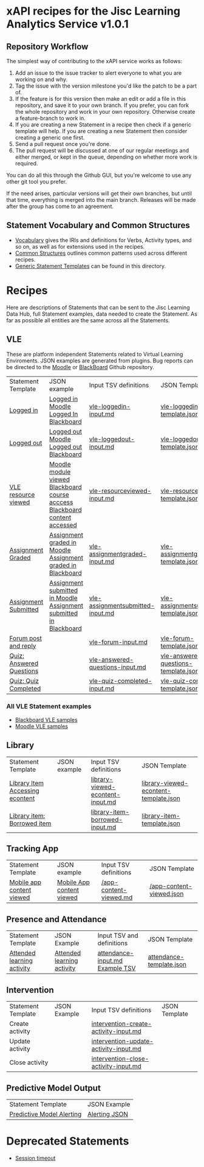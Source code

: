 # xAPI recipes for the Jisc Learning Analytics Service v1.0.1

## Repository Workflow
The simplest way of contributing to the xAPI service works as follows:

1. Add an issue to the issue tracker to alert everyone to what you are working on and why.
2. Tag the issue with the version milestone you'd like the patch to be a part of.
3. If the feature is for this version then make an edit or add a file in this repository, and save it to your own branch. If you prefer, you can fork the whole repository and work in your own repository. Otherwise create a feature-branch to work in.
4. If you are creating a new Statement in a recipe then check if a generic template will help. If you are creating a new Statement then consider creating a generic one first.
4. Send a pull request once you're done.
5. The pull request will be discussed at one of our regular meetings and either merged, or kept in the queue, depending on whether more work is required.

You can do all this through the Github GUI, but you're welcome to use any other git tool you prefer.

If the need arises, particular versions will get their own branches, but until that time, everything is merged into the main branch. Releases will be made after the group has come to an agreement.

## Statement Vocabulary and Common Structures

* [Vocabulary](vocabulary.md) gives the IRIs and definitions for Verbs, Activity types, and so on, as well as for extensions used in the recipes.
* [Common Structures](common_structures.md) outlines common patterns used across different recipes.
* [Generic Statement Templates](generic/index.md) can be found in this directory.

# Recipes
Here are descriptions of Statements that can be sent to the Jisc Learning Data Hub, full Statement examples, data needed to create the Statement.  As far as possible all entities are the same across all the Statements.

## VLE

These are platform independent Statements related to Virtual Learning Enviroments. JSON examples are generated from plugins. Bug reports can be directed to the [Moodle](https://github.com/jiscdev/jisc-moodle-xapi-plugin) or [BlackBoard](https://github.com/jiscdev/blackboard-xapi-plugin) Github repository.

<table>
<tr><td>Statement Template </td>   <td>JSON example</td><td>Input TSV definitions</td><td>JSON Template</td></tr>
<tr><td> <a href = "/recipes/vle/login.md">Logged in</a></td><td> <a href = "vle/moodle/login.js">Logged in Moodle </a> <br/><a href = "vle/blackboard/loggedin.json"> Logged In Blackboard</a>   </td>  <td><a href="recipes/universal-xapi-translator/vle-loggedin-input.md">vle-loggedin-input.md</a></td><td><a href="recipes/universal-xapi-translator/vle-loggedin-template.json">vle-loggedin-template.json</a></td> </tr>                                                           
<tr><td> <a href = "/recipes/vle/logout.md">Logged out</a></td><td> <a href = "vle/moodle/logout.js">Logged out Moodle </a>  <br/> <a href = "vle/blackboard/loggedout.json"> Logged out Blackboard   </a>    </td>   <td><a href="recipes/universal-xapi-translator/vle-loggedout-input.md">vle-loggedout-input.md</a></td><td><a href="recipes/universal-xapi-translator/vle-loggedout-template.json">vle-loggedout-template.json</a></td> </tr>    
<tr><td> <a href = "/recipes/vle/Module-View.md">VLE resource viewed   </a></td><td><a href = "vle/moodle/moduleview.js">Moodle module viewed </a> <br/> <a href = "vle/blackboard/course_access.json"> Blackboard course acccess  </a> <br/> <a href="vle/blackboard/course_content_access.json">Blackboard content accessed</a></td> <td><a href="recipes/universal-xapi-translator/vle-resourceviewed-input.md">vle-resourceviewed-input.md</a></td><td><a href="recipes/universal-xapi-translator/vle-resourceviewed-template.json">vle-resourceviewed-template.json</a></td></td></tr>    
<tr><td> <a href =  "/recipes/vle/assignment-graded.md">Assignment Graded   </a></td><td> <a href = "vle/moodle/asssignment_graded.json">Assignment graded in Moodle</a><br/> <a href="vle/blackboard/asssignment_graded.json">Assignment graded in Blackboard </a>    <td><a href="recipes/universal-xapi-translator/vle-assignmentgraded-input.md">vle-assignmentgraded-input.md</a></td><td><a href="recipes/universal-xapi-translator/vle-assignmentgraded-template.json">vle-assignmentgraded-template.json</a></td></td></tr>    
<tr><td> <a href =  "/recipes/vle/assignment-submitted.md">Assignment Submitted  </a></td><td><a href = "vle/moodle/assignment_submitted.json">Assignment submitted in Moodle</a><br/> <a href="vle/blackboard/assignment_submitted.json">Assignment submitted in Blackboard</a>   </td>  <td><a href="recipes/universal-xapi-translator/vle-assignmentsubmitted-input.md">vle-assignmentsubmitted-input.md</a></td><td><a href="recipes/universal-xapi-translator/vle-assignmentsubmitted-template.json">vle-assignmentsubmitted-template.json</a></td></tr>                                                             
<tr><td> <a href =  "/recipes/vle/forum.md">Forum post and reply</a></td><td>   </td> <td><a href="recipes/universal-xapi-translator/vle-forum-input.md">vle-forum-input.md</a></td><td><a href="recipes/universal-xapi-translator/vle-forum-template.json">vle-forum-template.json</a></td> </tr>                                                             
<tr><td> <a href =  "/recipes/vle/answered_questions.md">Quiz: Answered Questions</a></td><td>   </td> <td><a href="recipes/universal-xapi-translator/vle-answered-questions-input.md">vle-answered-questions-input.md</a></td><td><a href="recipes/universal-xapi-translator/vle-quiz-completed-template.json">vle-answered-questions-template.json</a></td></tr>                                                             
<tr><td> <a href =  "/recipes/vle/quiz_completed.md">Quiz: Quiz Completed</a><td>   </td> <td><a href="recipes/universal-xapi-translator/vle-quiz-completed-input.md">vle-quiz-completed-input.md</a></td><td><a href="recipes/universal-xapi-translator/vle-quiz-completed-template.json">vle-quiz-completed-template.json</a></td> </tr>                                                             
</table>

### All VLE Statement examples
* [Blackboard VLE samples](vle/blackboard/Examples.md)
* [Moodle VLE samples](vle/moodle/examples.md)

## Library


<table>
<tr><td>Statement Template</td><td>JSON example</td><td>Input TSV definitions</td><td>JSON Template</td></tr>  
<tr><td> <a href = "/recipes/library/library-viewed-econtent.md">Library Item Accessing econtent</a></td><td></td><td><a href="recipes/universal-xapi-translator/library-viewed-econtent-input.md">library-viewed-econtent-input.md</a></td><td><a href="recipes/universal-xapi-translator/library-viewed-econtent-template.json">library-viewed-econtent-template.json</a></td></tr>       <tr><td> <a href = "/recipes/library/library-item-borrowing.md">Library item: Borrowed item</a></td><td></td> <td><a href="recipes/universal-xapi-translator/library-item-borrowed-input.md">library-item-borrowed-input.md</a></td><td><a href="recipes/universal-xapi-translator/library-item-borrowed-template.json">library-item-template.json</td></tr>    
</table>


## Tracking App

<table>
<tr><td>Statement Template</td><td>JSON example</td><td>Input TSV definitions</td><td>JSON Template</td></tr>  
<tr><td><a href = "recipes/studyapps/mobile-app.md">Mobile app content viewed</a></td><td><a href = "recipes/studyapps/mobile-app.md#full-example">Mobile App content viewed</a></td> <td><a href = "recipes/universal-xapi-translator/app-content-viewed.md">/app-content-viewed.md</a></td><td><a href = "recipes/universal-xapi-translator/app-content-viewed.json">/app-content-viewed.json</td></tr>     
</table>

## Presence and Attendance
<table>
<tr><td>Statement Template </td><td>JSON Example</td><td>Input TSV and definitions</td><td>JSON Template</td></tr>
<tr><td> <a href = "recipes/attendance/attendance.md">Attended learning activity </a></td><td><a href = "recipes/attendance/attendance.md#example">Attended learning activity </a></td><td><a href="recipes/universal-xapi-translator/attendance-input.md"> attendance-input.md<a/><br/><a href="recipes/TSV/attendance.tsv"> Example TSV<a/></td> <td><a href="recipes/universal-xapi-translator/attendance-template.json">attendance-template.json</a></td>  </tr>    
</table>

## Intervention
<table>
<tr><td>Statement Template </td><td>JSON Example</td><td>Input TSV  definitions</td><td>JSON Template</td></tr>
<tr><td> Create activity </td><td> </td><td> <a href="recipes/universal-xapi-translator/intervention-create-activity-input.md">intervention-create-activity-input.md </a>  </td> <td></td></tr>
<tr><td> Update activity </td><td>   </td><td><a href="recipes/universal-xapi-translator/intervention-update-activity-input.md">intervention-update-activity-input.md </a>   </td> <td>  </td></tr>       
<tr><td> Close activity </td><td>   </td><td><a href="recipes/universal-xapi-translator/intervention-close-activity-input.md">intervention-close-activity-input.md </a>   </td> <td></td></tr>   
</table>

## Predictive Model Output

<table>
<tr><td>Statement Template </td><td>JSON Example</td></tr>
<tr><td> <a href = "/lap/apereo/model_output.md">Predictive Model Alerting</a></td><td><a href = "/lap/apereo/model_output.js">Alerting JSON</a></td> </tr>    
</table>



# Deprecated Statements

- [Session timeout](/recipes/vle/Session-timeout.md)    

